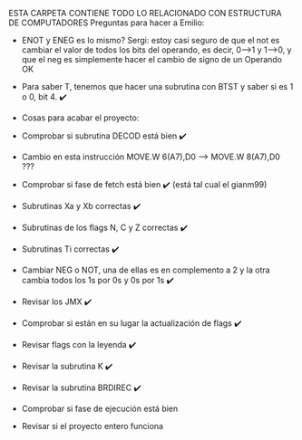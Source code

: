ESTA CARPETA CONTIENE TODO LO RELACIONADO CON ESTRUCTURA DE COMPUTADORES
Preguntas para hacer a Emilio:
- ENOT y ENEG es lo mismo?
Sergi: estoy casi seguro de que el not es cambiar el valor de todos los bits del operando, es decir, 0-->1 y 1-->0, y que el neg es simplemente hacer el cambio de signo de un Operando OK

- Para saber T, tenemos que hacer una subrutina con BTST y saber si es 1 o 0, bit 4. ✔️

- Cosas para acabar el proyecto:
- Comprobar si subrutina DECOD está bien ✔️
- Cambio en esta instrucción MOVE.W 6(A7),D0 --> MOVE.W 8(A7),D0 ???
- Comprobar si fase de fetch está bien ✔️ (está tal cual el gianm99)
- Subrutinas Xa y Xb correctas ✔️
- Subrutinas de los flags N, C y Z correctas ✔️
- Subrutinas Ti correctas ✔️
- Cambiar NEG o NOT, una de ellas es en complemento a 2 y la otra cambia todos los 1s por 0s y 0s por 1s ✔️
- Revisar los JMX ✔️
- Comprobar si están en su lugar la actualización de flags ✔️
- Revisar flags con la leyenda ✔️
- Revisar la subrutina K ✔️ 
- Revisar la subrutina BRDIREC ✔️
- Comprobar si fase de ejecución está bien
- Revisar si el proyecto entero funciona 
